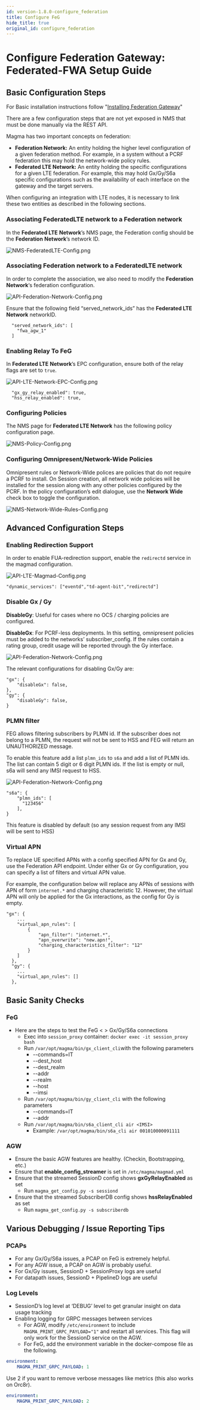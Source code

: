 ```yaml
---
id: version-1.8.0-configure_federation
title: Configure FeG
hide_title: true
original_id: configure_federation
---
```


# Configure Federation Gateway: Federated-FWA Setup Guide

## Basic Configuration Steps

For Basic installation instructions follow "[Installing Federation Gateway](../feg/deploy_install.md)"

There are a few configuration steps that are not yet exposed in NMS that must be done manually via the REST API.

Magma has two important concepts on federation:

- **Federation Network:** An entity holding the higher level configuration of a given federation method. For example, in a system without a PCRF federation this may hold the network-wide policy rules.
- **Federated LTE Network:** An entity holding the specific configurations for a given LTE federation. For example, this may hold Gx/Gy/S6a specific configurations such as the availability of each interface on the gateway and the target servers.

When configuring an integration with LTE nodes, it is necessary to link these two entities as described in the following sections.

### Associating FederatedLTE network to a Federation network

In the **Federated LTE** **Network**’s NMS page, the Federation config should be the **Federation** **Network**’s network ID.

![NMS-FederatedLTE-Config.png](../../../../readmes/assets/feg/NMS-FederatedLTE-Config.png)

### Associating Federation network to a FederatedLTE network

In order to complete the association, we also need to modify the **Federation Network**‘s federation configuration.

![API-Federation-Network-Config.png](../../../../readmes/assets/feg/API-Federation-Network-Config.png)

Ensure that the following field “served_network_ids” has the **Federated LTE** **Network** networkID.

```text
  "served_network_ids": [
    "fwa_agw_1"
  ]
```

### Enabling Relay To FeG

In **Federated LTE** **Network**’s EPC configuration, ensure both of the relay flags are set to `true`.

![API-LTE-Network-EPC-Config.png](../../../../readmes/assets/feg/API-LTE-Network-EPC-Config.png)

```text
  "gx_gy_relay_enabled": true,
  "hss_relay_enabled": true,
```

### Configuring Policies

The NMS page for  **Federated LTE Network** has the following policy configuration page.

![NMS-Policy-Config.png](../../../../readmes/assets/feg/NMS-Policy-Config.png)

### Configuring Omnipresent/Network-Wide Policies

Omnipresent rules or Network-Wide polices are policies that do not require a PCRF to install. On Session creation, all network wide policies will be installed for the session along with any other policies configured by the PCRF.
In the policy configuration’s edit dialogue, use the **Network Wide** check box to toggle the configuration.

![NMS-Network-Wide-Rules-Config.png](../../../../readmes/assets/feg/NMS-Network-Wide-Rules-Config.png)

## Advanced Configuration Steps

### Enabling Redirection Support

In order to enable FUA-redirection support, enable the `redirectd` service in the magmad configuration.

![API-LTE-Magmad-Config.png](../../../../readmes/assets/feg/API-LTE-Magmad-Config.png)

```text
"dynamic_services": ["eventd","td-agent-bit","redirectd"]
```

### Disable Gx / Gy

**DisableGy**: Useful for cases where no OCS / charging policies are configured.

**DisableGx**: For PCRF-less deployments. In this setting, omnipresent policies must be added to the networks’ subscriber_config. If the rules contain a rating group, credit usage will be reported through the Gy interface.

![API-Federation-Network-Config.png](../../../../readmes/assets/feg/API-Federation-Network-Config.png)

The relevant configurations for disabling Gx/Gy are:

```text
"gx": {
    "disableGx": false,
},
"gy": {
    "disableGy": false,
}
```

### PLMN filter

FEG allows filtering subscribers by PLMN id. If the subscriber does not belong
to a PLMN, the request will not be sent to HSS and FEG will return an
UNAUTHORIZED message.

To enable this feature add a list `plmn_ids` to `s6a` and add a list of PLMN
ids. The list can contain 5 digit or 6 digit PLMN ids. If the list is empty or
null, s6a will send any IMSI request to HSS.

![API-Federation-Network-Config.png](../../../../readmes/assets/feg/API-Federation-Network-Config.png)

```text
"s6a": {
    "plmn_ids": [
      "123456"
    ],
}
```

This feature is disabled by default (so any session request from any IMSI will be sent to HSS)

### Virtual APN

To replace UE specified APNs with a config specified APN for Gx and Gy, use the
Federation API endpoint.
Under either Gx or Gy configuration, you can specify a list of filters and
virtual APN value.

For example, the configuration below will replace any APNs of sessions with
APN of form `internet.*` and charging characteristic 12. However, the virtual
APN will only be applied for the Gx interactions, as the config for Gy is empty.

```text
"gx": {
    ...
    "virtual_apn_rules": [
        {
            "apn_filter": "internet.*",
            "apn_overwrite": "new.apn!",
            "charging_characteristics_filter": "12"
        }
    ]
  },
  "gy": {
    ...
    "virtual_apn_rules": []
  },
```

## Basic Sanity Checks

### FeG

- Here are the steps to test the FeG <  > Gx/Gy/S6a connections
    - Exec into `session_proxy` container: `docker exec -it session_proxy bash`
    - Run `/var/opt/magma/bin/gx_client_cli`with the following parameters
        - --commands=IT
        - --dest_host
        - --dest_realm
        - --addr
        - --realm
        - --host
        - --imsi
    - Run `/var/opt/magma/bin/gy_client_cli` with the following parameters
        - --commands=IT
        - --addr
    - Run `/var/opt/magma/bin/s6a_client_cli air <IMSI>`
        - Example: `/var/opt/magma/bin/s6a_cli air 001010000091111`

### AGW

- Ensure the basic AGW features are healthy. (Checkin, Bootstrapping, etc.)
- Ensure that **enable_config_streamer** is set in `/etc/magma/magmad.yml`
- Ensure that the streamed SessionD config shows **gxGyRelayEnabled** as set
    - Run `magma_get_config.py -s sessiond`
- Ensure that the streamed SubscriberDB config shows **hssRelayEnabled** as set
    - Run `magma_get_config.py -s subscriberdb`

## Various Debugging / Issue Reporting Tips

### PCAPs

- For any Gx/Gy/S6a issues, a PCAP on FeG is extremely helpful.
- For any AGW issue, a PCAP on AGW is probably useful.
- For Gx/Gy issues, SessionD + SessionProxy logs are useful
- For datapath issues, SessionD + PipelineD logs are useful

### Log Levels

- SessionD’s log level at ‘DEBUG’ level to get granular insight on data usage tracking
- Enabling logging for GRPC messages between services
    - For AGW, modify `/etc/environment` to include `MAGMA_PRINT_GRPC_PAYLOAD="1"` and restart all services. This flag will only work for the SessionD service on the AGW.
    - For FeG, add the environment variable in the docker-compose file as the following.

```yaml
environment:
    MAGMA_PRINT_GRPC_PAYLOAD: 1
```

Use 2 if you want to remove verbose messages like metrics
(this also works on Orc8r).

```yaml
environment:
    MAGMA_PRINT_GRPC_PAYLOAD: 2
```
